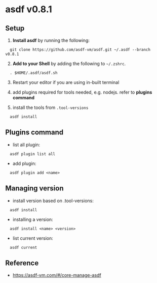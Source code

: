 # asdf v0.8.1

## Setup

1. **Install asdf** by running the following:

```
  git clone https://github.com/asdf-vm/asdf.git ~/.asdf --branch v0.8.1
```

2. **Add to your Shell** by adding the following to `~/.zshrc`.

```
  . $HOME/.asdf/asdf.sh
```

3. Restart your editor if you are using in-built terminal

4. add plugins required for tools needed, e.g. nodejs. refer to **plugins command**

5. install the tools from `.tool-versions`

```
  asdf install
```

## Plugins command

- list all plugin:

```
  asdf plugin list all
```

- add plugin:

```
  asdf plugin add <name>
```

## Managing version

- install version based on .tool-versions:

```
  asdf install
```

- installing a version:

```
  asdf install <name> <version>
```

- list current version:

```
  asdf current
```

## Reference
- https://asdf-vm.com/#/core-manage-asdf
